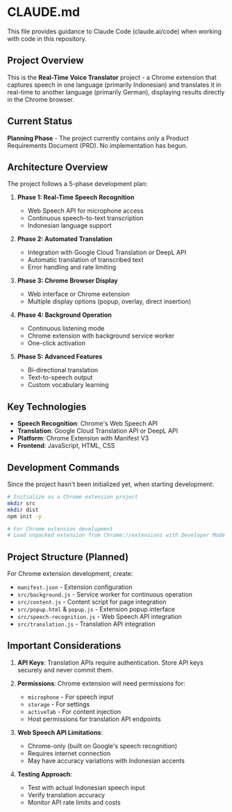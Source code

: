 # CLAUDE.md

This file provides guidance to Claude Code (claude.ai/code) when working with code in this repository.

## Project Overview

This is the **Real-Time Voice Translator** project - a Chrome extension that captures speech in one language (primarily Indonesian) and translates it in real-time to another language (primarily German), displaying results directly in the Chrome browser.

## Current Status

**Planning Phase** - The project currently contains only a Product Requirements Document (PRD). No implementation has begun.

## Architecture Overview

The project follows a 5-phase development plan:

1. **Phase 1: Real-Time Speech Recognition**
   - Web Speech API for microphone access
   - Continuous speech-to-text transcription
   - Indonesian language support

2. **Phase 2: Automated Translation**  
   - Integration with Google Cloud Translation or DeepL API
   - Automatic translation of transcribed text
   - Error handling and rate limiting

3. **Phase 3: Chrome Browser Display**
   - Web interface or Chrome extension
   - Multiple display options (popup, overlay, direct insertion)

4. **Phase 4: Background Operation**
   - Continuous listening mode
   - Chrome extension with background service worker
   - One-click activation

5. **Phase 5: Advanced Features**
   - Bi-directional translation
   - Text-to-speech output
   - Custom vocabulary learning

## Key Technologies

- **Speech Recognition**: Chrome's Web Speech API
- **Translation**: Google Cloud Translation API or DeepL API  
- **Platform**: Chrome Extension with Manifest V3
- **Frontend**: JavaScript, HTML, CSS

## Development Commands

Since the project hasn't been initialized yet, when starting development:

```bash
# Initialize as a Chrome extension project
mkdir src
mkdir dist
npm init -y

# For Chrome extension development
# Load unpacked extension from Chrome://extensions with Developer Mode enabled
```

## Project Structure (Planned)

For Chrome extension development, create:
- `manifest.json` - Extension configuration
- `src/background.js` - Service worker for continuous operation
- `src/content.js` - Content script for page integration  
- `src/popup.html` & `popup.js` - Extension popup interface
- `src/speech-recognition.js` - Web Speech API integration
- `src/translation.js` - Translation API integration

## Important Considerations

1. **API Keys**: Translation APIs require authentication. Store API keys securely and never commit them.

2. **Permissions**: Chrome extension will need permissions for:
   - `microphone` - For speech input
   - `storage` - For settings
   - `activeTab` - For content injection
   - Host permissions for translation API endpoints

3. **Web Speech API Limitations**:
   - Chrome-only (built on Google's speech recognition)
   - Requires internet connection
   - May have accuracy variations with Indonesian accents

4. **Testing Approach**: 
   - Test with actual Indonesian speech input
   - Verify translation accuracy
   - Monitor API rate limits and costs